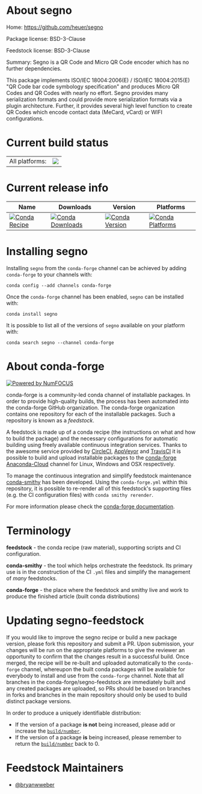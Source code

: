 About segno
===========

Home: https://github.com/heuer/segno

Package license: BSD-3-Clause

Feedstock license: BSD-3-Clause

Summary: Segno is a QR Code and Micro QR Code encoder which has no further dependencies.

This package implements ISO/IEC 18004:2006(E) / ISO/IEC
18004:2015(E) "QR Code bar code symbology specification" and
produces Micro QR Codes and QR Codes with nearly no effort.
Segno provides many serialization formats and could
provide more serialization formats via a plugin architecture.
Further, it provides several high level function to create QR
Codes which encode contact data (MeCard, vCard) or WIFI
configurations.


Current build status
====================


<table><tr><td>All platforms:</td>
    <td>
      <a href="https://dev.azure.com/conda-forge/feedstock-builds/_build/latest?definitionId=4450&branchName=master">
        <img src="https://dev.azure.com/conda-forge/feedstock-builds/_apis/build/status/segno-feedstock?branchName=master">
      </a>
    </td>
  </tr>
</table>

Current release info
====================

| Name | Downloads | Version | Platforms |
| --- | --- | --- | --- |
| [![Conda Recipe](https://img.shields.io/badge/recipe-segno-green.svg)](https://anaconda.org/conda-forge/segno) | [![Conda Downloads](https://img.shields.io/conda/dn/conda-forge/segno.svg)](https://anaconda.org/conda-forge/segno) | [![Conda Version](https://img.shields.io/conda/vn/conda-forge/segno.svg)](https://anaconda.org/conda-forge/segno) | [![Conda Platforms](https://img.shields.io/conda/pn/conda-forge/segno.svg)](https://anaconda.org/conda-forge/segno) |

Installing segno
================

Installing `segno` from the `conda-forge` channel can be achieved by adding `conda-forge` to your channels with:

```
conda config --add channels conda-forge
```

Once the `conda-forge` channel has been enabled, `segno` can be installed with:

```
conda install segno
```

It is possible to list all of the versions of `segno` available on your platform with:

```
conda search segno --channel conda-forge
```


About conda-forge
=================

[![Powered by NumFOCUS](https://img.shields.io/badge/powered%20by-NumFOCUS-orange.svg?style=flat&colorA=E1523D&colorB=007D8A)](http://numfocus.org)

conda-forge is a community-led conda channel of installable packages.
In order to provide high-quality builds, the process has been automated into the
conda-forge GitHub organization. The conda-forge organization contains one repository
for each of the installable packages. Such a repository is known as a *feedstock*.

A feedstock is made up of a conda recipe (the instructions on what and how to build
the package) and the necessary configurations for automatic building using freely
available continuous integration services. Thanks to the awesome service provided by
[CircleCI](https://circleci.com/), [AppVeyor](https://www.appveyor.com/)
and [TravisCI](https://travis-ci.com/) it is possible to build and upload installable
packages to the [conda-forge](https://anaconda.org/conda-forge)
[Anaconda-Cloud](https://anaconda.org/) channel for Linux, Windows and OSX respectively.

To manage the continuous integration and simplify feedstock maintenance
[conda-smithy](https://github.com/conda-forge/conda-smithy) has been developed.
Using the ``conda-forge.yml`` within this repository, it is possible to re-render all of
this feedstock's supporting files (e.g. the CI configuration files) with ``conda smithy rerender``.

For more information please check the [conda-forge documentation](https://conda-forge.org/docs/).

Terminology
===========

**feedstock** - the conda recipe (raw material), supporting scripts and CI configuration.

**conda-smithy** - the tool which helps orchestrate the feedstock.
                   Its primary use is in the construction of the CI ``.yml`` files
                   and simplify the management of *many* feedstocks.

**conda-forge** - the place where the feedstock and smithy live and work to
                  produce the finished article (built conda distributions)


Updating segno-feedstock
========================

If you would like to improve the segno recipe or build a new
package version, please fork this repository and submit a PR. Upon submission,
your changes will be run on the appropriate platforms to give the reviewer an
opportunity to confirm that the changes result in a successful build. Once
merged, the recipe will be re-built and uploaded automatically to the
`conda-forge` channel, whereupon the built conda packages will be available for
everybody to install and use from the `conda-forge` channel.
Note that all branches in the conda-forge/segno-feedstock are
immediately built and any created packages are uploaded, so PRs should be based
on branches in forks and branches in the main repository should only be used to
build distinct package versions.

In order to produce a uniquely identifiable distribution:
 * If the version of a package **is not** being increased, please add or increase
   the [``build/number``](https://conda.io/docs/user-guide/tasks/build-packages/define-metadata.html#build-number-and-string).
 * If the version of a package **is** being increased, please remember to return
   the [``build/number``](https://conda.io/docs/user-guide/tasks/build-packages/define-metadata.html#build-number-and-string)
   back to 0.

Feedstock Maintainers
=====================

* [@bryanwweber](https://github.com/bryanwweber/)


<!-- dummy commit to enable rerendering -->

